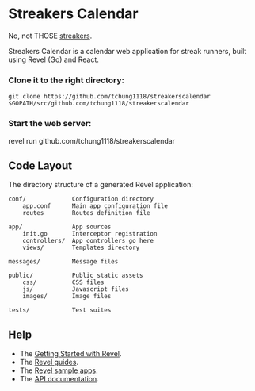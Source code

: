 # Streakers Calendar

No, not THOSE [streakers](https://en.wikipedia.org/wiki/Streaking).

Streakers Calendar is a calendar web application for streak runners, built using Revel (Go) and React.

### Clone it to the right directory:

    git clone https://github.com/tchung1118/streakerscalendar $GOPATH/src/github.com/tchung1118/streakerscalendar

### Start the web server:

   revel run github.com/tchung1118/streakerscalendar

## Code Layout

The directory structure of a generated Revel application:

    conf/             Configuration directory
        app.conf      Main app configuration file
        routes        Routes definition file

    app/              App sources
        init.go       Interceptor registration
        controllers/  App controllers go here
        views/        Templates directory

    messages/         Message files

    public/           Public static assets
        css/          CSS files
        js/           Javascript files
        images/       Image files

    tests/            Test suites


## Help

* The [Getting Started with Revel](http://revel.github.io/tutorial/gettingstarted.html).
* The [Revel guides](http://revel.github.io/manual/index.html).
* The [Revel sample apps](http://revel.github.io/examples/index.html).
* The [API documentation](https://godoc.org/github.com/revel/revel).
